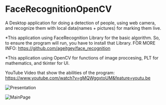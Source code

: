 # FaceRecognitionOpenCV

A Desktop application for doing a detection of people, using web camera,
and recognize them with local data(names + pictures) for marking them live.

*This application using FaceRecognition Library for the basic algorithm.
 So, to ensure the program will run, you have to install that Library.
 FOR MORE INFO: https://github.com/ageitgey/face_recognition
 

*This application using OpenCV for functions of image proccesing, PLT for mathematics, and tkinter for UI.

YouTube Video that show the abilities of the program:
https://www.youtube.com/watch?v=gMQWggxtoUM&feature=youtu.be

![Presentation](https://user-images.githubusercontent.com/55482825/75923216-4c228b80-5e6d-11ea-825f-94e2262ae2c6.JPG)

![MainPage](https://user-images.githubusercontent.com/55482825/75922854-8a6b7b00-5e6c-11ea-9ba0-9ce916cafd3c.JPG)
